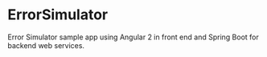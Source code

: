 # ErrorSimulator

Error Simulator sample app using Angular 2 in front end and Spring Boot for backend web services. 
